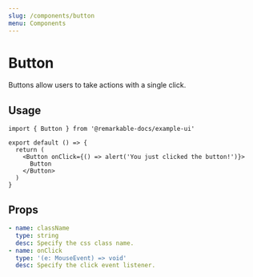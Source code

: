 ```yaml
---
slug: /components/button
menu: Components
---
```


# Button

Buttons allow users to take actions with a single click.

## Usage

```tsx --preview --open
import { Button } from '@remarkable-docs/example-ui'

export default () => {
  return (
    <Button onClick={() => alert('You just clicked the button!')}>
      Button
    </Button>
  )
}
```

## Props

```yml --renderer=props
- name: className
  type: string
  desc: Specify the css class name.
- name: onClick
  type: '(e: MouseEvent) => void'
  desc: Specify the click event listener.
```
